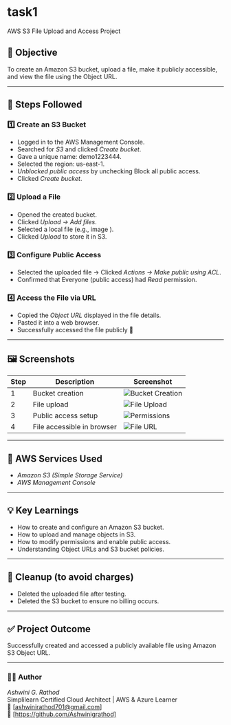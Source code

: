 # task1
AWS S3 File Upload and Access Project

## 🎯 Objective
To create an Amazon S3 bucket, upload a file, make it publicly accessible, and view the file using the Object URL.

---

## 🧭 Steps Followed

### 1️⃣ Create an S3 Bucket
- Logged in to the AWS Management Console.
- Searched for *S3* and clicked *Create bucket*.
- Gave a unique name: demo1223444.
- Selected the region: us-east-1.
- *Unblocked public access* by unchecking Block all public access.
- Clicked *Create bucket*.

### 2️⃣ Upload a File
- Opened the created bucket.
- Clicked *Upload → Add files*.
- Selected a local file (e.g., image ).
- Clicked *Upload* to store it in S3.

### 3️⃣ Configure Public Access
- Selected the uploaded file → Clicked *Actions → Make public using ACL*.
- Confirmed that Everyone (public access) had *Read* permission.

### 4️⃣ Access the File via URL
- Copied the *Object URL* displayed in the file details.
- Pasted it into a web browser.
- Successfully accessed the file publicly 🎉

---

## 🖼️ Screenshots
| Step | Description | Screenshot |
|------|--------------|-------------|
| 1 | Bucket creation | ![Bucket Creation](screenshot1.png) |
| 2 | File upload | ![File Upload](screenshot2.png) |
| 3 | Public access setup | ![Permissions](screenshot3.png) |
| 4 | File accessible in browser | ![File URL](screenshot4.png) |

---

## 🧰 AWS Services Used
- *Amazon S3 (Simple Storage Service)*  
- *AWS Management Console*

---

## 💡 Key Learnings
- How to create and configure an Amazon S3 bucket.  
- How to upload and manage objects in S3.  
- How to modify permissions and enable public access.  
- Understanding Object URLs and S3 bucket policies.

---

## 🧹 Cleanup (to avoid charges)
- Deleted the uploaded file after testing.  
- Deleted the S3 bucket to ensure no billing occurs.  

---

## ✅ Project Outcome
Successfully created and accessed a publicly available file using Amazon S3 Object URL.

---

### 👩‍💻 Author
*Ashwini G. Rathod*  
Simplilearn Certified Cloud Architect | AWS & Azure Learner  
📧 [ashwinirathod701@gmail.com]  
🔗 [https://github.com/Ashwinigrathod]
